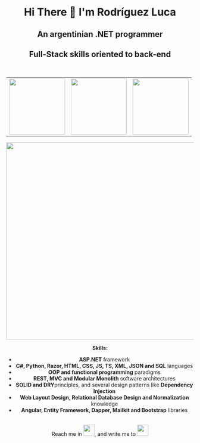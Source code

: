 <h1 align="center">Hi There 👋 I'm Rodríguez Luca</h1>
<h2 align="center">An argentinian .NET programmer</h2>
<h2 align="center">Full-Stack skills oriented to back-end</h2>
</br>

<div align="center">
  
| | | |
| --- | --- | --- |
| <img src="https://neosmart.net/blog/wp-content/uploads/2019/06/dot-NET-Core.png" width="150"> | <img src="https://external-content.duckduckgo.com/iu/?u=https%3A%2F%2Fbrandslogos.com%2Fwp-content%2Fuploads%2Fimages%2Flarge%2Fangular-icon-logo.png&f=1&nofb=1&ipt=f5a19008a5c9f96a1288c32438e2ecbe3ea8ef2209598710a340fdacc7e0e6f3&ipo=images" width="150"> | <img src="https://logodix.com/logo/1327215.png" width="150"> |
<img src="https://www.nicepng.com/png/detail/34-345908_html-css-icon-png.png" width="530">
</div>

<div align="center">


<label><b>Skills:</b></label>
<ul>
  <li><b>ASP.NET</b> framework</li>
  <li><b>C#, Python, Razor, HTML, CSS, JS, TS, XML, JSON and SQL</b> languages</li>
  <li><b>OOP and functional programming</b> paradigms</li>
  <li><b>REST, MVC and Modular Monolith</b> software architectures</li>
  <li><b>SOLID and DRY</b>principles, and several design patterns like <b>Dependency Injection</b></li>
  <li><b>Web Layout Design, Relational Database Design and Normalization</b> knowledge</li>
  <li><b>Angular, Entity Framework, Dapper, Mailkit and Bootstrap</b> libraries</li>
</ul>
</br>
<navbar>Reach me in <a href="https://www.linkedin.com/in/luca-ez-ro/" target="_blank"><img src="https://i.pinimg.com/originals/ce/09/3c/ce093c7214ad357bb665cfd2f66a8b6b.png" width="30"></a>, and write me to <a href="mailto:luca.ezequiel.rodriguez@gmail.com" target="_blank"><img src="https://logospng.org/download/gmail/logo-gmail-4096.png" width="30"</a></navbar>
